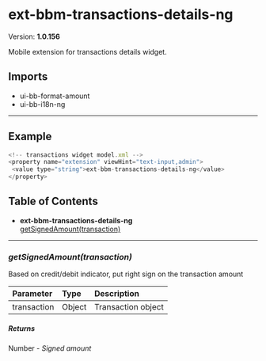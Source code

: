 # ext-bbm-transactions-details-ng


Version: **1.0.156**

Mobile extension for transactions details widget.

## Imports

* ui-bb-format-amount
* ui-bb-i18n-ng

---

## Example

```javascript
<!-- transactions widget model.xml -->
<property name="extension" viewHint="text-input,admin">
 <value type="string">ext-bbm-transactions-details-ng</value>
</property>
```

## Table of Contents
- **ext-bbm-transactions-details-ng**<br/>    <a href="#ext-bbm-transactions-details-nggetSignedAmount">getSignedAmount(transaction)</a><br/>

---

### <a name="ext-bbm-transactions-details-nggetSignedAmount"></a>*getSignedAmount(transaction)*

Based on credit/debit indicator, put right sign on the transaction amount

| Parameter | Type | Description |
| :-- | :-- | :-- |
| transaction | Object | Transaction object |

##### Returns

Number - *Signed amount*
